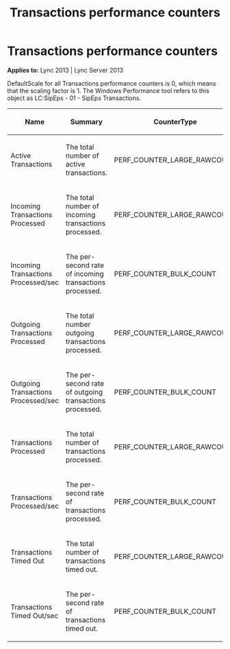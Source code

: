 ﻿---
title: Transactions performance counters
TOCTitle: Transactions performance counters
ms:assetid: 5bfe2e12-f59a-4e40-93fc-95537b26fbc8
ms:mtpsurl: https://msdn.microsoft.com/en-us/library/Dn466116(v=office.15)
ms:contentKeyID: 57103408
ms.date: 07/25/2014
mtps_version: v=office.15
---

# Transactions performance counters


**Applies to:** Lync 2013 | Lync Server 2013

DefaultScale for all Transactions performance counters is 0, which means that the scaling factor is 1. The Windows Performance tool refers to this object as LC:SipEps - 01 - SipEps Transactions.

<table>
<colgroup>
<col style="width: 33%" />
<col style="width: 33%" />
<col style="width: 33%" />
</colgroup>
<thead>
<tr class="header">
<th><p>Name</p></th>
<th><p>Summary</p></th>
<th><p>CounterType</p></th>
</tr>
</thead>
<tbody>
<tr class="odd">
<td><p>Active Transactions</p></td>
<td><p>The total number of active transactions.</p></td>
<td><p>PERF_COUNTER_LARGE_RAWCOUNT</p></td>
</tr>
<tr class="even">
<td><p>Incoming Transactions Processed</p></td>
<td><p>The total number of incoming transactions processed.</p></td>
<td><p>PERF_COUNTER_LARGE_RAWCOUNT</p></td>
</tr>
<tr class="odd">
<td><p>Incoming Transactions Processed/sec</p></td>
<td><p>The per-second rate of incoming transactions processed.</p></td>
<td><p>PERF_COUNTER_BULK_COUNT</p></td>
</tr>
<tr class="even">
<td><p>Outgoing Transactions Processed</p></td>
<td><p>The total number outgoing transactions processed.</p></td>
<td><p>PERF_COUNTER_LARGE_RAWCOUNT</p></td>
</tr>
<tr class="odd">
<td><p>Outgoing Transactions Processed/sec</p></td>
<td><p>The per-second rate of outgoing transactions processed.</p></td>
<td><p>PERF_COUNTER_BULK_COUNT</p></td>
</tr>
<tr class="even">
<td><p>Transactions Processed</p></td>
<td><p>The total number of transactions processed.</p></td>
<td><p>PERF_COUNTER_LARGE_RAWCOUNT</p></td>
</tr>
<tr class="odd">
<td><p>Transactions Processed/sec</p></td>
<td><p>The per-second rate of transactions processed.</p></td>
<td><p>PERF_COUNTER_BULK_COUNT</p></td>
</tr>
<tr class="even">
<td><p>Transactions Timed Out</p></td>
<td><p>The total number of transactions timed out.</p></td>
<td><p>PERF_COUNTER_LARGE_RAWCOUNT</p></td>
</tr>
<tr class="odd">
<td><p>Transactions Timed Out/sec</p></td>
<td><p>The per-second rate of transactions timed out.</p></td>
<td><p>PERF_COUNTER_BULK_COUNT</p></td>
</tr>
</tbody>
</table>

